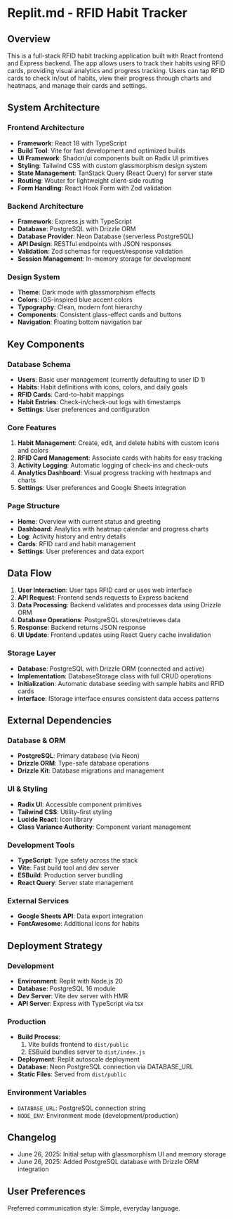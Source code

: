 # Replit.md - RFID Habit Tracker

## Overview

This is a full-stack RFID habit tracking application built with React frontend and Express backend. The app allows users to track their habits using RFID cards, providing visual analytics and progress tracking. Users can tap RFID cards to check in/out of habits, view their progress through charts and heatmaps, and manage their cards and settings.

## System Architecture

### Frontend Architecture
- **Framework**: React 18 with TypeScript
- **Build Tool**: Vite for fast development and optimized builds
- **UI Framework**: Shadcn/ui components built on Radix UI primitives
- **Styling**: Tailwind CSS with custom glassmorphism design system
- **State Management**: TanStack Query (React Query) for server state
- **Routing**: Wouter for lightweight client-side routing
- **Form Handling**: React Hook Form with Zod validation

### Backend Architecture
- **Framework**: Express.js with TypeScript
- **Database**: PostgreSQL with Drizzle ORM
- **Database Provider**: Neon Database (serverless PostgreSQL)
- **API Design**: RESTful endpoints with JSON responses
- **Validation**: Zod schemas for request/response validation
- **Session Management**: In-memory storage for development

### Design System
- **Theme**: Dark mode with glassmorphism effects
- **Colors**: iOS-inspired blue accent colors
- **Typography**: Clean, modern font hierarchy
- **Components**: Consistent glass-effect cards and buttons
- **Navigation**: Floating bottom navigation bar

## Key Components

### Database Schema
- **Users**: Basic user management (currently defaulting to user ID 1)
- **Habits**: Habit definitions with icons, colors, and daily goals
- **RFID Cards**: Card-to-habit mappings
- **Habit Entries**: Check-in/check-out logs with timestamps
- **Settings**: User preferences and configuration

### Core Features
1. **Habit Management**: Create, edit, and delete habits with custom icons and colors
2. **RFID Card Management**: Associate cards with habits for easy tracking
3. **Activity Logging**: Automatic logging of check-ins and check-outs
4. **Analytics Dashboard**: Visual progress tracking with heatmaps and charts
5. **Settings**: User preferences and Google Sheets integration

### Page Structure
- **Home**: Overview with current status and greeting
- **Dashboard**: Analytics with heatmap calendar and progress charts
- **Log**: Activity history and entry details
- **Cards**: RFID card and habit management
- **Settings**: User preferences and data export

## Data Flow

1. **User Interaction**: User taps RFID card or uses web interface
2. **API Request**: Frontend sends requests to Express backend
3. **Data Processing**: Backend validates and processes data using Drizzle ORM
4. **Database Operations**: PostgreSQL stores/retrieves data
5. **Response**: Backend returns JSON response
6. **UI Update**: Frontend updates using React Query cache invalidation

### Storage Layer
- **Database**: PostgreSQL with Drizzle ORM (connected and active)
- **Implementation**: DatabaseStorage class with full CRUD operations
- **Initialization**: Automatic database seeding with sample habits and RFID cards
- **Interface**: IStorage interface ensures consistent data access patterns

## External Dependencies

### Database & ORM
- **PostgreSQL**: Primary database (via Neon)
- **Drizzle ORM**: Type-safe database operations
- **Drizzle Kit**: Database migrations and management

### UI & Styling
- **Radix UI**: Accessible component primitives
- **Tailwind CSS**: Utility-first styling
- **Lucide React**: Icon library
- **Class Variance Authority**: Component variant management

### Development Tools
- **TypeScript**: Type safety across the stack
- **Vite**: Fast build tool and dev server
- **ESBuild**: Production server bundling
- **React Query**: Server state management

### External Services
- **Google Sheets API**: Data export integration
- **FontAwesome**: Additional icons for habits

## Deployment Strategy

### Development
- **Environment**: Replit with Node.js 20
- **Database**: PostgreSQL 16 module
- **Dev Server**: Vite dev server with HMR
- **API Server**: Express with TypeScript via tsx

### Production
- **Build Process**: 
  1. Vite builds frontend to `dist/public`
  2. ESBuild bundles server to `dist/index.js`
- **Deployment**: Replit autoscale deployment
- **Database**: Neon PostgreSQL connection via DATABASE_URL
- **Static Files**: Served from `dist/public`

### Environment Variables
- `DATABASE_URL`: PostgreSQL connection string
- `NODE_ENV`: Environment mode (development/production)

## Changelog
- June 26, 2025: Initial setup with glassmorphism UI and memory storage
- June 26, 2025: Added PostgreSQL database with Drizzle ORM integration

## User Preferences

Preferred communication style: Simple, everyday language.
